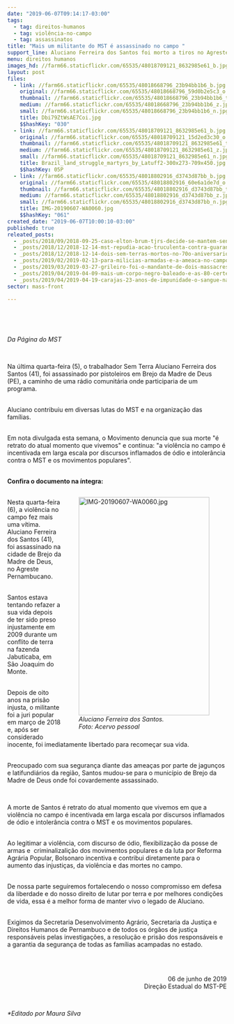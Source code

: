 ```yaml
---
date: "2019-06-07T09:14:17-03:00"
tags:
  - tag: direitos-humanos
  - tag: violência-no-campo
  - tag: assassinatos
title: "Mais um militante do MST é assassinado no campo "
support_line: Aluciano Ferreira dos Santos foi morto a tiros no Agreste Pernambucano
menu: direitos humanos
images_hd: //farm66.staticflickr.com/65535/48018709121_8632985e61_b.jpg
layout: post
files:
  - link: //farm66.staticflickr.com/65535/48018668796_23b94bb1b6_b.jpg
    original: //farm66.staticflickr.com/65535/48018668796_59d0b2e5c3_o.jpg
    thumbnail: //farm66.staticflickr.com/65535/48018668796_23b94bb1b6_t.jpg
    medium: //farm66.staticflickr.com/65535/48018668796_23b94bb1b6_z.jpg
    small: //farm66.staticflickr.com/65535/48018668796_23b94bb1b6_n.jpg
    title: Dbi79ZtWsAE7Coi.jpg
    $$hashKey: "030"
  - link: //farm66.staticflickr.com/65535/48018709121_8632985e61_b.jpg
    original: //farm66.staticflickr.com/65535/48018709121_15d2ed3c30_o.jpg
    thumbnail: //farm66.staticflickr.com/65535/48018709121_8632985e61_t.jpg
    medium: //farm66.staticflickr.com/65535/48018709121_8632985e61_z.jpg
    small: //farm66.staticflickr.com/65535/48018709121_8632985e61_n.jpg
    title: Brazil_land_struggle_martyrs_by_Latuff2-300x273-709x450.jpg
    $$hashKey: 05P
  - link: //farm66.staticflickr.com/65535/48018802916_d3743d87bb_b.jpg
    original: //farm66.staticflickr.com/65535/48018802916_60e6a1de7d_o.jpg
    thumbnail: //farm66.staticflickr.com/65535/48018802916_d3743d87bb_t.jpg
    medium: //farm66.staticflickr.com/65535/48018802916_d3743d87bb_z.jpg
    small: //farm66.staticflickr.com/65535/48018802916_d3743d87bb_n.jpg
    title: IMG-20190607-WA0060.jpg
    $$hashKey: "061"
created_date: "2019-06-07T10:00:10-03:00"
published: true
releated_posts:
  - _posts/2018/09/2018-09-25-caso-elton-brum-tjrs-decide-se-mantem-sentenca-do-juri-popular-que-condenou-pm-que-matou-sem-terra.md
  - _posts/2018/12/2018-12-14-mst-repudia-acao-truculenta-contra-guarani-kaiowa-em-ms.md
  - _posts/2018/12/2018-12-14-dois-sem-terras-mortos-no-70o-aniversario-da-declaracao-universal-dos-direitos-humanos.md
  - _posts/2019/02/2019-02-13-para-milicias-armadas-e-a-ameaca-no-campo.md
  - _posts/2019/03/2019-03-27-grileiro-foi-o-mandante-de-dois-massacres-na-regiao-de-tucurui-pa-que-vitimaram-seis-pessoas.md
  - _posts/2019/04/2019-04-09-mais-um-corpo-negro-baleado-e-as-80-certezas-do-exercito-brasileiro.md
  - _posts/2019/04/2019-04-19-carajas-23-anos-de-impunidade-o-sangue-nao-para-de-derramar.md
sector: mass-front

---
```

<p>&nbsp;</p>

<p>&nbsp;</p>

<p><em>Da P&aacute;gina do MST </em></p>

<p>&nbsp;</p>

<p>Na &uacute;ltima quarta-feira (5), o trabalhador Sem Terra&nbsp;Aluciano Ferreira dos Santos (41), foi assassinado por pistoleiros em Brejo da Madre de Deus (PE),&nbsp;a caminho de uma r&aacute;dio comunit&aacute;ria&nbsp;onde participaria de um programa.</p>

<p><br />
Aluciano contribuiu em&nbsp;diversas lutas do MST e na organiza&ccedil;&atilde;o das fam&iacute;lias.</p>

<p><br />
Em nota divulgada esta semana, o Movimento denuncia que sua morte &quot;&eacute; retrato do atual momento que vivemos&quot; e continua: &quot;a viol&ecirc;ncia no campo &eacute; incentivada em larga escala por discursos inflamados de &oacute;dio e intoler&acirc;ncia contra o MST e os movimentos populares&quot;.</p>

<p><br />
<strong>Confira o documento na &iacute;ntegra:</strong></p>

<figure class="image" style="float:right"><img alt="IMG-20190607-WA0060.jpg" height="500" src="//farm66.staticflickr.com/65535/48018802916_d3743d87bb_b.jpg" width="300" />
<figcaption><em>Aluciano Ferreira dos Santos.<br />
Foto: Acervo pessoal</em></figcaption>
</figure>

<p><br />
Nesta quarta-feira (6), a viol&ecirc;ncia no campo fez mais uma v&iacute;tima. Aluciano Ferreira dos Santos (41), foi assassinado&nbsp;na cidade de Brejo da Madre de Deus, no Agreste Pernambucano.</p>

<p><br />
Santos estava tentando refazer a sua vida depois de ter sido preso injustamente em 2009 durante um conflito de terra na fazenda Jabuticaba, em S&atilde;o Joaquim do Monte.</p>

<p><br />
Depois de oito anos na pris&atilde;o injusta, o militante foi a juri popular em mar&ccedil;o de 2018 e, ap&oacute;s ser considerado inocente, foi imediatamente libertado para recome&ccedil;ar sua vida.</p>

<p><br />
Preocupado com sua seguran&ccedil;a diante das amea&ccedil;as por parte de jagun&ccedil;os e latifundi&aacute;rios da regi&atilde;o, Santos mudou-se para o munic&iacute;pio de Brejo da Madre de Deus onde foi covardemente assassinado.</p>

<p>&nbsp;</p>

<p>A morte de Santos &eacute; retrato do atual momento que vivemos em que a viol&ecirc;ncia no campo &eacute; incentivada em larga escala por discursos inflamados de &oacute;dio e intoler&acirc;ncia contra o MST e os movimentos populares.</p>

<p><br />
Ao legitimar a viol&ecirc;ncia, com discurso de &oacute;dio, flexibiliza&ccedil;&atilde;o da posse de armas e&nbsp; criminalizali&ccedil;&atilde;o dos movimentos populares e da luta por Reforma Agr&aacute;ria Popular, Bolsonaro incentiva e contribui diretamente para o aumento das injusti&ccedil;as, da viol&ecirc;ncia e das mortes no campo.&nbsp;<br />
&nbsp;</p>

<p>De nossa parte seguiremos fortalecendo o nosso compromisso em defesa da liberdade e do nosso direito de lutar por terra e por melhores condi&ccedil;&otilde;es de vida, essa &eacute; a melhor forma de manter vivo o legado de Aluciano.</p>

<p><br />
Exigimos da&nbsp;Secretaria Desenvolvimento Agr&aacute;rio, Secretaria da Justi&ccedil;a e Direitos Humanos de Pernambuco e de todos os &oacute;rg&atilde;os de justi&ccedil;a respons&aacute;veis pelas investiga&ccedil;&otilde;es, a resolu&ccedil;&atilde;o e pris&atilde;o dos respons&aacute;veis e a garantia da seguran&ccedil;a de todas as fam&iacute;lias acampadas no estado.</p>

<p style="text-align: right;"><br />
&nbsp;</p>

<p style="text-align: right;">06 de junho de 2019<br />
Dire&ccedil;&atilde;o Estadual do MST-PE</p>

<p>&nbsp;</p>

<p><em>*Editado por Maura Silva</em></p>
